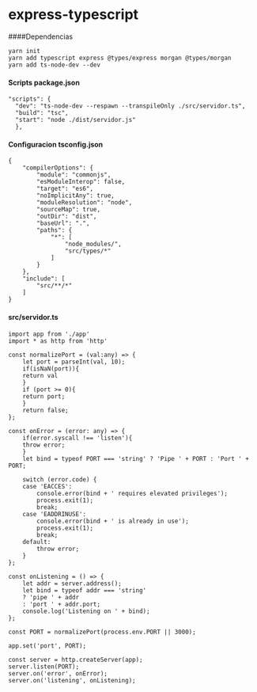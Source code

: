 # express-typescript
####Dependencias

    yarn init
    yarn add typescript express @types/express morgan @types/morgan
    yarn add ts-node-dev --dev

#### Scripts package.json

	"scripts": { 
      "dev": "ts-node-dev --respawn --transpileOnly ./src/servidor.ts",
      "build": "tsc",
	  "start": "node ./dist/servidor.js"
	  },

#### Configuracion tsconfig.json

	{
		"compilerOptions": {
			"module": "commonjs",
			"esModuleInterop": false,
			"target": "es6",
			"noImplicitAny": true,
			"moduleResolution": "node",
			"sourceMap": true,
			"outDir": "dist",
			"baseUrl": ".",
			"paths": {
				"*": [
					"node_modules/",
					"src/types/*"
				]
			}
		},
		"include": [
			"src/**/*"
		]
	}
#### src/servidor.ts
	import app from './app'
	import * as http from 'http'

	const normalizePort = (val:any) => {
	    let port = parseInt(val, 10);
	    if(isNaN(port)){
		return val
	    }
	    if (port >= 0){
		return port;
	    }
	    return false;
	};

	const onError = (error: any) => {
	    if(error.syscall !== 'listen'){
		throw error;
	    }
	    let bind = typeof PORT === 'string' ? 'Pipe ' + PORT : 'Port ' + PORT;

	    switch (error.code) {
		case 'EACCES':
		    console.error(bind + ' requires elevated privileges');
		    process.exit(1);
		    break;
		case 'EADDRINUSE':
		    console.error(bind + ' is already in use');
		    process.exit(1);
		    break;
		default:
		    throw error;
	    }
	};

	const onListening = () => {
	    let addr = server.address();
	    let bind = typeof addr === 'string'
		? 'pipe ' + addr
		: 'port ' + addr.port;
	    console.log('Listening on ' + bind);
	};

	const PORT = normalizePort(process.env.PORT || 3000);

	app.set('port', PORT);

	const server = http.createServer(app);
	server.listen(PORT);
	server.on('error', onError);
	server.on('listening', onListening);
